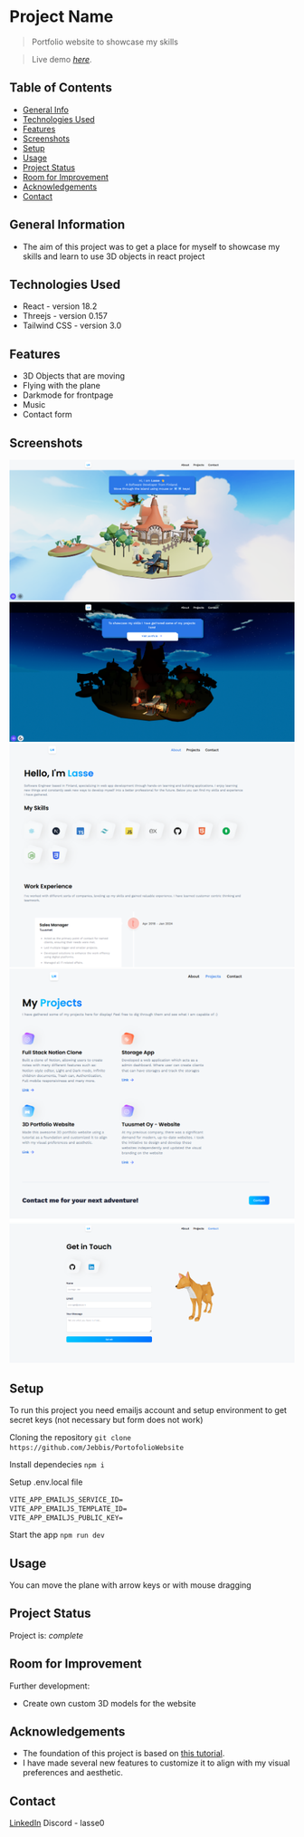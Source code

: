 # Project Name
> Portfolio website to showcase my skills 

> Live demo [_here_](https://lassehamalainen.fi//). <!-- If you have the project hosted somewhere, include the link here. -->

## Table of Contents
* [General Info](#general-information)
* [Technologies Used](#technologies-used)
* [Features](#features)
* [Screenshots](#screenshots)
* [Setup](#setup)
* [Usage](#usage)
* [Project Status](#project-status)
* [Room for Improvement](#room-for-improvement)
* [Acknowledgements](#acknowledgements)
* [Contact](#contact)
<!-- * [License](#license) -->


## General Information
- The aim of this project was to get a place for myself to showcase my skills and learn to use 3D objects in react project
<!-- You don't have to answer all the questions - just the ones relevant to your project. -->


## Technologies Used
- React - version 18.2
- Threejs - version 0.157
- Tailwind CSS - version 3.0


## Features
- 3D Objects that are moving
- Flying with the plane
- Darkmode for frontpage
- Music
- Contact form

## Screenshots
![Example screenshot](./img/Front.png)
![Example screenshot](./img/darkPop.png)
![Example screenshot](./img/About.png)
![Example screenshot](./img/Projects.png)
![Example screenshot](./img/Contact.png)
<!-- add img folder to root where readme file is located  -->


## Setup
To run this project you need emailjs account and setup environment to get secret keys (not necessary but form does not work)

Cloning the repository `git clone https://github.com/Jebbis/PortofolioWebsite`

Install dependecies `npm i`

Setup .env.local file 
```
VITE_APP_EMAILJS_SERVICE_ID=
VITE_APP_EMAILJS_TEMPLATE_ID=
VITE_APP_EMAILJS_PUBLIC_KEY=
```

Start the app `npm run dev`


## Usage
You can move the plane with arrow keys or with mouse dragging


## Project Status
Project is:  _complete_


## Room for Improvement

Further development:
- Create own custom 3D models for the website


## Acknowledgements
- The foundation of this project is based on [this tutorial](https://www.youtube.com/watch?v=FkowOdMjvYo).
- I have made several new features to customize it to align with my visual preferences and aesthetic.

## Contact
[LinkedIn](https://www.linkedin.com/in/lasse-h%C3%A4m%C3%A4l%C3%A4inen-09b869181/)
Discord - lasse0


<!-- Optional -->
<!-- ## License -->
<!-- This project is open source and available under the [... License](). -->

<!-- You don't have to include all sections - just the one's relevant to your project -->
